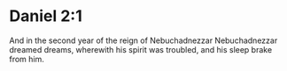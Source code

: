 # Daniel 2:1

And in the second year of the reign of Nebuchadnezzar Nebuchadnezzar dreamed dreams, wherewith his spirit was troubled, and his sleep brake from him.
